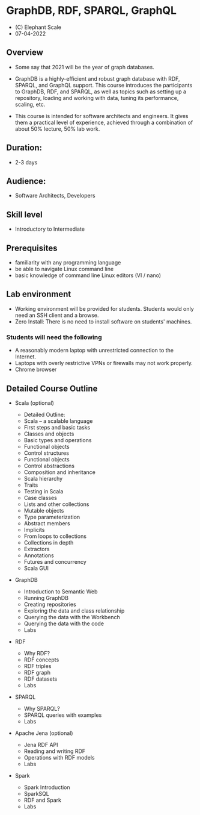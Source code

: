 # GraphDB, RDF, SPARQL, GraphQL

* (C) Elephant Scale
* 07-04-2022

## Overview

* Some say that 2021 will be the year of graph databases.

* GraphDB is a highly-efficient and robust graph database with RDF, SPARQL, and GraphQL support. This course introduces the participants to  GraphDB, RDF, and SPARQL, as well as topics such as setting up a repository, loading and working with data, tuning its performance, scaling, etc.

* This course is intended for software architects and engineers. It gives them a practical level of experience, achieved through a combination of about 50% lecture, 50% lab work. 

## Duration:
* 2-3 days

## Audience:
* Software Architects, Developers

## Skill level
* Introductory to Intermediate

## Prerequisites
- familiarity with any programming language
- be able to navigate Linux command line
- basic knowledge of command line Linux editors (VI / nano)

## Lab environment
* Working environment will be provided for students.  Students would only need an SSH client and a browse.
* Zero Install: There is no need to install software on students' machines.

### Students will need the following
* A reasonably modern laptop with unrestricted connection to the Internet. 
* Laptops with overly restrictive VPNs or firewalls may not work properly.
* Chrome browser


## Detailed Course Outline

* Scala (optional)

    * Detailed Outline:
    * Scala – a scalable language
    * First steps and basic tasks
    * Classes and objects
    * Basic types and operations
    * Functional objects
    * Control structures
    * Functional objects
    * Control abstractions
    * Composition and inheritance
    * Scala hierarchy
    * Traits
    * Testing in Scala
    * Case classes
    * Lists and other collections
    * Mutable objects
    * Type parameterization
    * Abstract members
    * Implicits
    * From loops to collections
    * Collections in depth
    * Extractors
    * Annotations
    * Futures and concurrency
    * Scala GUI

* GraphDB

    * Introduction to Semantic Web
    * Running GraphDB
    * Creating repositories
    * Exploring the data and class relationship
    * Querying the data with the Workbench
    * Querying the data with the code
    * Labs

* RDF

    * Why RDF?
    * RDF concepts
    * RDF triples
    * RDF graph
    * RDF datasets
    * Labs

* SPARQL

    * Why SPARQL?
    * SPARQL queries with examples
    * Labs

* Apache Jena (optional)

    * Jena RDF API
    * Reading and writing RDF
    * Operations with RDF models
    * Labs

* Spark

    * Spark Introduction
    * SparkSQL
    * RDF and Spark
    * Labs
